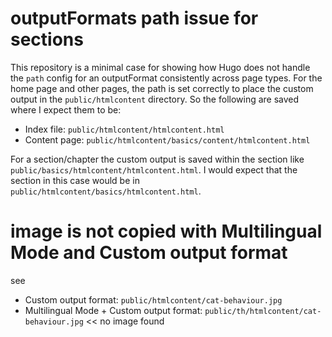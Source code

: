 # outputFormats path issue for sections

This repository is a minimal case for showing how Hugo does not handle the `path` config for an outputFormat consistently across page types. For the home page and other pages, the path is set correctly to place the custom output in the `public/htmlcontent` directory. So the following are saved where I expect them to be:

- Index file: `public/htmlcontent/htmlcontent.html`
- Content page: `public/htmlcontent/basics/content/htmlcontent.html`

For a section/chapter the custom output is saved within the section like `public/basics/htmlcontent/htmlcontent.html`. I would expect that the section in this case would be in `public/htmlcontent/basics/htmlcontent.html`.

# image is not copied with Multilingual Mode and Custom output format
see

  -  Custom output format: `public/htmlcontent/cat-behaviour.jpg`
  -  Multilingual Mode + Custom output format: `public/th/htmlcontent/cat-behaviour.jpg` << no image found

